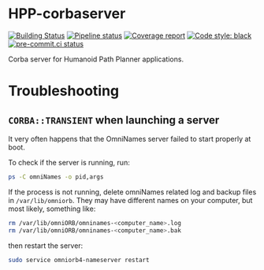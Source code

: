 # HPP-corbaserver

[![Building Status](https://travis-ci.org/humanoid-path-planner/hpp-corbaserver.svg?branch=master)](https://travis-ci.org/humanoid-path-planner/hpp-corbaserver)
[![Pipeline status](https://gitlab.laas.fr/humanoid-path-planner/hpp-corbaserver/badges/master/pipeline.svg)](https://gitlab.laas.fr/humanoid-path-planner/hpp-corbaserver/commits/master)
[![Coverage report](https://gitlab.laas.fr/humanoid-path-planner/hpp-corbaserver/badges/master/coverage.svg?job=doc-coverage)](https://gepettoweb.laas.fr/doc/humanoid-path-planner/hpp-corbaserver/master/coverage/)
[![Code style: black](https://img.shields.io/badge/code%20style-black-000000.svg)](https://github.com/psf/black)
[![pre-commit.ci status](https://results.pre-commit.ci/badge/github/humanoid-path-planner/hpp-corbaserver/master.svg)](https://results.pre-commit.ci/latest/github/humanoid-path-planner/hpp-corbaserver)

Corba server for Humanoid Path Planner applications.

# Troubleshooting

## `CORBA::TRANSIENT` when launching a server

It very often happens that the OmniNames server failed to start properly at boot.

To check if the server is running, run:
```bash
ps -C omniNames -o pid,args
```

If the process is not running, delete omniNames related log and backup files in `/var/lib/omniorb`. They may have different names on your computer, but most likely, something like:
```bash
rm /var/lib/omniORB/omninames-<computer_name>.log
rm /var/lib/omniORB/omninames-<computer_name>.bak
```
then restart the server:
```bash
sudo service omniorb4-nameserver restart
```
